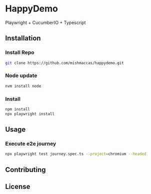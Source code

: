 # HappyDemo

Playwright + CucumberIO + Typescript 

## Installation

### Install Repo
```bash
git clone https://github.com/mishmaccas/happydemo.git
```
### Node update
```bash
nvm install node
```
### Install
```bash
npm install
npx playwright install
```

## Usage
### Execute e2e journey
```bash
npx playwright test journey.spec.ts --project=chromium --headed
```

## Contributing


## License

